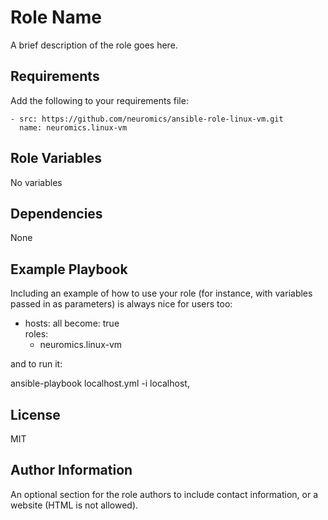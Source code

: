Role Name
=========

A brief description of the role goes here.

Requirements
------------

Add the following to your requirements file:
```
- src: https://github.com/neuromics/ansible-role-linux-vm.git
  name: neuromics.linux-vm
```


Role Variables
--------------
No variables


Dependencies
------------
None

Example Playbook
----------------

Including an example of how to use your role (for instance, with variables passed in as parameters) is always nice for users too:

- hosts: all
  become: true    
  roles:
    - neuromics.linux-vm


and to run it:

ansible-playbook localhost.yml -i localhost,

License
-------

MIT

Author Information
------------------

An optional section for the role authors to include contact information, or a website (HTML is not allowed).
